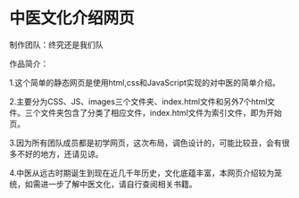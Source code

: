 # 中医文化介绍网页

制作团队：终究还是我们队

作品简介：

1.这个简单的静态网页是使用html,css和JavaScript实现的对中医的简单介绍。

2.主要分为CSS、JS、images三个文件夹、index.html文件和另外7个html文件。三个文件夹包含了分类了相应文件，index.html文件为索引文件，即为开始页。

3.因为所有团队成员都是初学网页，这次布局，调色设计的，可能比较丑，会有很多不好的地方，还请见谅。

4.中医从远古时期诞生到现在近几千年历史，文化底蕴丰富，本网页介绍较为笼统，如需进一步了解中医文化，请自行查阅相关书籍。
